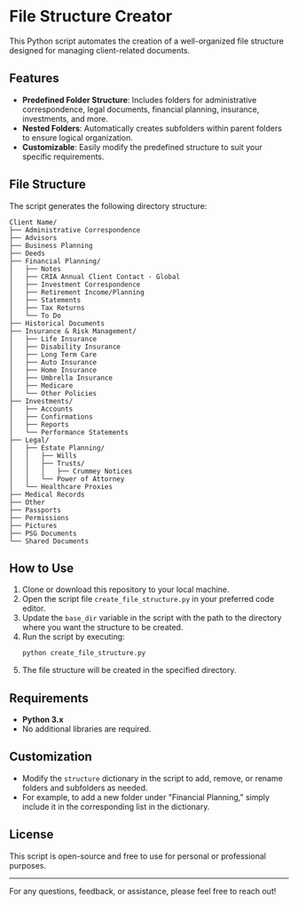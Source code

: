 # File Structure Creator

This Python script automates the creation of a well-organized file structure designed for managing client-related documents.

## Features
- **Predefined Folder Structure**: Includes folders for administrative correspondence, legal documents, financial planning, insurance, investments, and more.
- **Nested Folders**: Automatically creates subfolders within parent folders to ensure logical organization.
- **Customizable**: Easily modify the predefined structure to suit your specific requirements.

## File Structure
The script generates the following directory structure:

```
Client Name/
├── Administrative Correspondence
├── Advisors
├── Business Planning
├── Deeds
├── Financial Planning/
│   ├── Notes
│   ├── CRIA Annual Client Contact - Global
│   ├── Investment Correspondence
│   ├── Retirement Income/Planning
│   ├── Statements
│   ├── Tax Returns
│   └── To Do
├── Historical Documents
├── Insurance & Risk Management/
│   ├── Life Insurance
│   ├── Disability Insurance
│   ├── Long Term Care
│   ├── Auto Insurance
│   ├── Home Insurance
│   ├── Umbrella Insurance
│   ├── Medicare
│   └── Other Policies
├── Investments/
│   ├── Accounts
│   ├── Confirmations
│   ├── Reports
│   └── Performance Statements
├── Legal/
│   ├── Estate Planning/
│   │   ├── Wills
│   │   ├── Trusts/
│   │   │   ├── Crummey Notices
│   │   └── Power of Attorney
│   └── Healthcare Proxies
├── Medical Records
├── Other
├── Passports
├── Permissions
├── Pictures
├── PSG Documents
└── Shared Documents
```

## How to Use
1. Clone or download this repository to your local machine.
2. Open the script file `create_file_structure.py` in your preferred code editor.
3. Update the `base_dir` variable in the script with the path to the directory where you want the structure to be created.
4. Run the script by executing:
   ```bash
   python create_file_structure.py
   ```
5. The file structure will be created in the specified directory.

## Requirements
- **Python 3.x**
- No additional libraries are required.

## Customization
- Modify the `structure` dictionary in the script to add, remove, or rename folders and subfolders as needed.
- For example, to add a new folder under "Financial Planning," simply include it in the corresponding list in the dictionary.

## License
This script is open-source and free to use for personal or professional purposes.

---

For any questions, feedback, or assistance, please feel free to reach out!

